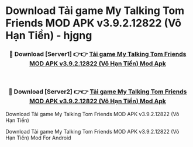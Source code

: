 # Download Tải game My Talking Tom Friends MOD APK v3.9.2.12822 (Vô Hạn Tiền) - hjgng


<div align="center">
<h3>🔴 Download [Server1] 👉👉 <a href="https://apk-comot.site?title=Tải_game_My_Talking_Tom_Friends_MOD_APK_v3.9.2.12822_(Vô_Hạn_Tiền)">Tải game My Talking Tom Friends MOD APK v3.9.2.12822 (Vô Hạn Tiền) Mod Apk</a></h3><br>
<h3>🔴 Download [Server2] 👉👉 <a href="https://apk-comot.site?title=Tải_game_My_Talking_Tom_Friends_MOD_APK_v3.9.2.12822_(Vô_Hạn_Tiền)">Tải game My Talking Tom Friends MOD APK v3.9.2.12822 (Vô Hạn Tiền) Mod Apk</a></h3>
</div>



Download Tải game My Talking Tom Friends MOD APK v3.9.2.12822 (Vô Hạn Tiền) 

Download Tải game My Talking Tom Friends MOD APK v3.9.2.12822 (Vô Hạn Tiền) Mod For Android